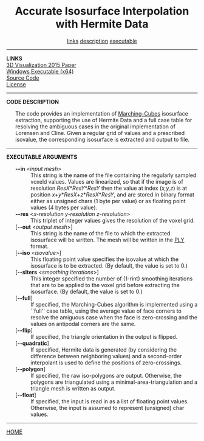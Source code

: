 <CENTER><H1>Accurate Isosurface Interpolation with Hermite Data</A></H1></CENTER>
<CENTER>
<A HREF="#LINKS">links</A>
<A HREF="#DESCRIPTION">description</A>
<A HREF="#EXECUTABLE">executable</A>
</CENTER>
<HR>
<A NAME="LINKS"><B>LINKS</B></A><br>
<A href="http://www.cs.jhu.edu/~misha/MyPapers/3DV15.pdf">3D Visualization 2015 Paper</A><br>
<A href="IsoSurfaceExtraction.x64.exe">Windows Executable (x64)</A><br>
<A href="IsoSurfaceExtraction.zip">Source Code</A><br>
<A href="license.txt">License</A><br>
<HR>
<A NAME="DESCRIPTION"><B>CODE DESCRIPTION</B></A><br>
<UL>
The code provides an implementation of <A HREF="http://www.cs.jhu.edu/~misha/ReadingSeminar/Papers/Lorensen87.pdf">Marching-Cubes</A> isosurface extraction, supporting the use of Hermite Data and a full case table for resolving the ambiguous cases in the original implementation of Lorensen and Cline. Given a regular grid of values and a prescribed isovalue, the corresponding isosurface is extracted and output to file.
</UL>
<HR>
<A NAME="EXECUTABLE"><B>EXECUTABLE ARGUMENTS</B></A><br>
<UL>
<DL>

<DT><b>--in</b> &#60;<i>input mesh</i>&#62;
<DD> This string is the name of the file containing the regularly sampled voxeld values. Values are linearized, so that if the image is of resolution <I>ResX</I>*<I>ResY</I>*<I>ResY</I> then the value at index (<I>x,y,z</I>) is at position <I>x</I>+<I>y</I>*<I>ResX</I>+<I>z</I>*<I>ResX</I>*<I>ResY</I>, and are stored in binary format either as unsigned chars (1 byte per value)  or as floating point values (4 bytes per value).

<DT><b>--res</b> &#60;<i>x-resolution y-resolution z-resolution</i>&#62;
<DD> This triplet of integer values gives the resolution of the voxel grid.

<DT>[<b>--out</b> &#60;<i>output mesh</i>&#62;]
<DD> This string is the name of the file to which the extracted isosurface will be written. The mesh will be written in the
<A HREF="http://www.cc.gatech.edu/projects/large_models/ply.html">PLY</A> format.

<DT>[<b>--iso</b> &#60;<i>isovalue</i>&#62;]
<DD> This floating point value specifies the isovalue at which the isosurface is to be extracted. (By default, the value is set to 0.)
  
<DT>[<b>--sIters</b> &#60;<i>smoothing iterations</i>&#62;]
<DD> This integer specified the number of (1-rint) smoothing iterations that are to be applied to the voxel grid before extracting the isosurface. (By default, the value is set to 0.)

<DT>[<b>--full</b>]
<DD> If specified, the Marching-Cubes algorithm is implemented using a ``full'' case table, using the average value of face corners to resolve the amiguous case when the face is zero-crossing and the values on antipodal corners are the same.

<DT>[<b>--flip</b>]
<DD> If specified, the triangle orientation in the output is flipped.

<DT>[<b>--quadratic</b>]
<DD> If specified, Hermite data is generated (by considering the difference between neighboring values) and a second-order interpolant is used to define the positions of zero-crossings.

<DT>[<b>--polygon</b>]
<DD> If specified, the raw iso-polygons are output. Otherwise, the polygons are triangulated using a minimal-area-triangulation and a triangle mesh is written as output.
    
<DT>[<b>--float</b>]
<DD> If specified, the input is read in as a list of floating point values. Otherwise, the input is assumed to represent (unsigned) char values.
  
</UL>
<HR>
<A HREF="http://www.cs.jhu.edu/~misha">HOME</A>
